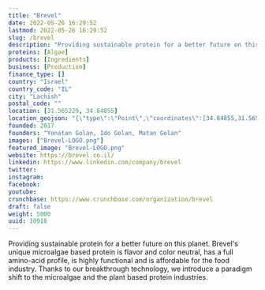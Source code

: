 ```yaml
---
title: "Brevel"
date: 2022-05-26 16:29:52
lastmod: 2022-05-26 16:29:52
slug: /brevel
description: "Providing sustainable protein for a better future on this planet. Brevel's unique microalgae based protein is flavor and color neutral, has a full amino-acid profile, is highly functional and is affordable for the food industry. Thanks to our breakthrough technology, we introduce a paradigm shift to the microalgae and the plant based protein industries."
proteins: [Algae]
products: [Ingredients]
business: [Production]
finance_type: []
country: "Israel"
country_code: "IL"
city: "Lachish"
postal_code: ""
location: [31.565229, 34.84855]
location_geojson: "{\"type\":\"Point\",\"coordinates\":[34.84855,31.565229]}"
founded: 2017
founders: "Yonatan Golan, Ido Golan, Matan Golan"
images: ["Brevel-LOGO.png"]
featured_image: "Brevel-LOGO.png"
website: https://brevel.co.il/
linkedin: https://www.linkedin.com/company/brevel
twitter: 
instagram: 
facebook: 
youtube: 
crunchbase: https://www.crunchbase.com/organization/brevel
draft: false
weight: 5000
uuid: 10918
---
```

Providing sustainable protein for a better future on this planet. Brevel's unique microalgae based protein is flavor and color neutral, has a full amino-acid profile, is highly functional and is affordable for the food industry. Thanks to our breakthrough technology, we introduce a paradigm shift to the microalgae and the plant based protein industries.
